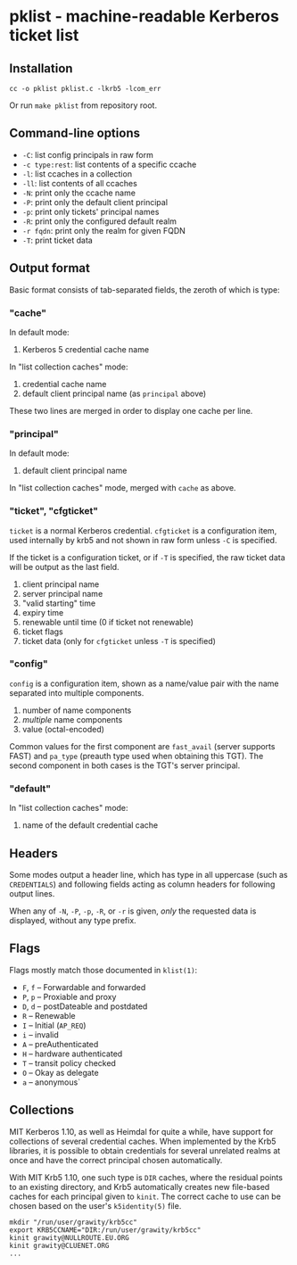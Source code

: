 # pklist - machine-readable Kerberos ticket list

## Installation

    cc -o pklist pklist.c -lkrb5 -lcom_err

Or run `make pklist` from repository root.

## Command-line options

  * `-C`: list config principals in raw form
  * `-c type:rest`: list contents of a specific ccache
  * `-l`: list ccaches in a collection
  * `-ll`: list contents of all ccaches
  * `-N`: print only the ccache name
  * `-P`: print only the default client principal
  * `-p`: print only tickets' principal names
  * `-R`: print only the configured default realm
  * `-r fqdn`: print only the realm for given FQDN
  * `-T`: print ticket data

## Output format

Basic format consists of tab-separated fields, the zeroth of which is type:

### "cache"

In default mode:

 1. Kerberos 5 credential cache name

In "list collection caches" mode:

 1. credential cache name
 2. default client principal name (as `principal` above)

These two lines are merged in order to display one cache per line.

### "principal"

In default mode:

 1. default client principal name

In "list collection caches" mode, merged with `cache` as above.

### "ticket", "cfgticket"

`ticket` is a normal Kerberos credential. `cfgticket` is a configuration item, used internally by krb5 and not shown in raw form unless `-C` is specified.

If the ticket is a configuration ticket, or if `-T` is specified, the raw ticket data will be output as the last field.

 1. client principal name
 2. server principal name
 3. "valid starting" time
 4. expiry time
 5. renewable until time (0 if ticket not renewable)
 6. ticket flags
 7. ticket data (only for `cfgticket` unless `-T` is specified)

### "config"

`config` is a configuration item, shown as a name/value pair with the name separated into multiple components.

 1. number of name components
 2. *multiple* name components
 3. value (octal-encoded)

Common values for the first component are `fast_avail` (server supports FAST) and `pa_type` (preauth type used when obtaining this TGT). The second component in both cases is the TGT's server principal.

### "default"

In "list collection caches" mode:

 1. name of the default credential cache

## Headers

Some modes output a header line, which has type in all uppercase (such as `CREDENTIALS`) and following fields acting as column headers for following output lines.

When any of `-N`, `-P`, `-p`, `-R`, or `-r` is given, _only_ the requested data is displayed, without any type prefix.

## Flags

Flags mostly match those documented in `klist(1)`:

  * `F`, `f` – Forwardable and forwarded
  * `P`, `p` – Proxiable and proxy
  * `D`, `d` – postDateable and postdated
  * `R` – Renewable
  * `I` – Initial (`AP_REQ`)
  * `i` – invalid
  * `A` – preAuthenticated
  * `H` – hardware authenticated
  * `T` – transit policy checked
  * `O` – Okay as delegate
  * `a` – anonymous`

## Collections

MIT Kerberos 1.10, as well as Heimdal for quite a while, have support for collections of several credential caches. When implemented by the Krb5 libraries, it is possible to obtain credentials for several unrelated realms at once and have the correct principal chosen automatically.

With MIT Krb5 1.10, one such type is `DIR` caches, where the residual points to an existing directory, and Krb5 automatically creates new file-based caches for each principal given to `kinit`. The correct cache to use can be chosen based on the user's `k5identity(5)` file.

    mkdir "/run/user/grawity/krb5cc"
    export KRB5CCNAME="DIR:/run/user/grawity/krb5cc"
    kinit grawity@NULLROUTE.EU.ORG
    kinit grawity@CLUENET.ORG
    ...

